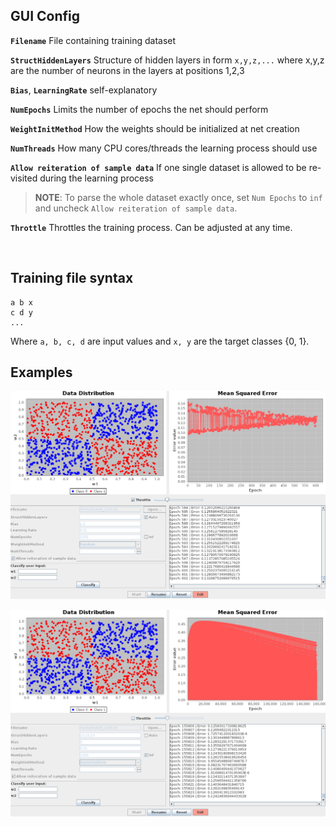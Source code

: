 ## GUI Config

**``Filename``** File containing training dataset

**``StructHiddenLayers``** Structure of hidden layers in form ``x,y,z,...`` where x,y,z are the number of neurons in the layers at positions 1,2,3

**``Bias``**, **``LearningRate``** self-explanatory

**``NumEpochs``** Limits the number of epochs the net should perform

**``WeightInitMethod``** How the weights should be initialized at net creation

**``NumThreads``** How many CPU cores/threads the learning process should use

**``Allow reiteration of sample data``** If one single dataset is allowed to be re-visited during the learning process

> **NOTE**: To parse the whole dataset exactly once, set ``Num Epochs`` to ``inf`` and uncheck ``Allow reiteration of sample data``.

**``Throttle``** Throttles the training process. Can be adjusted at any time.

<br>

## Training file syntax

```
a b x
c d y
...
```

Where ``a, b, c, d`` are input values and ``x, y`` are the target classes {0, 1}.

## Examples

![](screenshots/example1.png)

![](screenshots/example2.png)